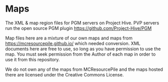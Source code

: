 # Maps
The XML & map region files for PGM servers on Project Hive. PVP servers run the open source PGM plugin https://github.com/Project-Hive/PGM

Map files here are a mixture of our own maps and maps from https://mcresourcepile.github.io/ which needed conversion. XML documents here are free to use, so long as you have permission to use the map. You must seek permission from the Author of each map in order to use it from this repository.

We do not own any of the maps from MCResourcePile and the maps hosted there are licensed under the Creative Commons License.
